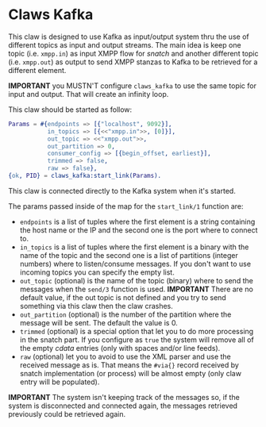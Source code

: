 Claws Kafka
===========

This claw is designed to use Kafka as input/output system thru the use of different topics as input and output streams. The main idea is keep one topic (i.e. `xmpp.in`) as input XMPP flow for *snatch* and another different topic (i.e. `xmpp.out`) as output to send XMPP stanzas to Kafka to be retrieved for a different element.

**IMPORTANT** you MUSTN'T configure `claws_kafka` to use the same topic for input and output. That will create an infinity loop.

This claw should be started as follow:

```erlang
Params = #{endpoints => [{"localhost", 9092}],
           in_topics => [{<<"xmpp.in">>, [0]}],
           out_topic => <<"xmpp.out">>,
           out_partition => 0,
           consumer_config => [{begin_offset, earliest}],
           trimmed => false,
           raw => false},
{ok, PID} = claws_kafka:start_link(Params).
```

This claw is connected directly to the Kafka system when it's started.

The params passed inside of the map for the `start_link/1` function are:

- `endpoints` is a list of tuples where the first element is a string containing the host name or the IP and the second one is the port where to connect to.
- `in_topics` is a list of tuples where the first element is a binary with the name of the topic and the second one is a list of partitions (integer numbers) where to listen/consume messages. If you don't want to use incoming topics you can specify the empty list.
- `out_topic` (optional) is the name of the topic (binary) where to send the messages when the `send/3` function is used. **IMPORTANT** There are no default value, if the out topic is not defined and you try to send something via this claw then the claw crashes.
- `out_partition` (optional) is the number of the partition where the message will be sent. The default the value is 0.
- `trimmed` (optional) is a special option that let you to do more processing in the snatch part. If you configure as `true` the system will remove all of the empty *cdata* entries (only with spaces and/or line feeds).
- `raw` (optional) let you to avoid to use the XML parser and use the received message as is. That means the `#via{}` record received by snatch implementation (or process) will be almost empty (only claw entry will be populated).

**IMPORTANT** The system isn't keeping track of the messages so, if the system is disconnected and connected again, the messages retrieved previously could be retrieved again.
